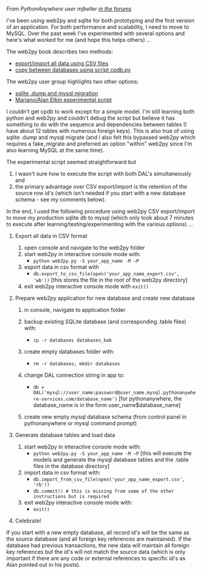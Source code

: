 
<!--
.. title: Migrating Web2py from SQLite to MySQL
.. slug: MigratingWeb2pyFromSQLiteToMySQL
.. date: 2015-05-13 14:35:28 UTC+01:00
.. tags:
.. category:
.. link:
.. description:
.. type: text
-->


*From PythonAnywhere user mjbeller [in the forums](https://www.pythonanywhere.com/forums/topic/1288/#id_post_8992)*

I've been using web2py and sqlite for both prototyping and the first version of an application. For both performance and scalability, I need to move to MySQL. Over the past week I've experimented with several options and here's what worked for me (and hope this helps others) ...

The web2py book describes two methods:

  * [export/import all data using CSV files](<http://web2py.com/books/default/chapter/29/06/the-database-abstraction-layer#CSV--all-tables-at-once->)
  * [copy between databases using script cpdb.py](<http://web2py.com/books/default/chapter/29/06/the-database-abstraction-layer?search=cpdb#Copy-data-from-one-db-into-another>)

The web2py user group highlights two other options:

  * [sqlite .dump and mysql migration](http://www.realpython.com/blog/python/web2py-migrating-from-sqlite-to-mysql/#.Ulm3xmTTXCU)
  * [Mariano/Alan Etkin experimental script](https://groups.google.com/d/msg/web2py-developers/QxeJNByj6qc/cpBHsa1ymUkJ)

I couldn't get cpdb to work except for a simple model. I'm still learning both python and web2py and couldn't debug the script but believe it has something to do with the sequence and dependencies between tables (I have about 12 tables with numerous foreign keys). This is also true of using sqlite .dump and mysql migrate (and I also felt this bypassed web2py which requires a fake_migrate and preferred an option "within" web2py since I'm also learning MySQL at the same time).

The experimental script seemed straightforward but

1. I wasn't sure how to execute the script with both DAL's simultaneously and
2. the primary advantage over CSV export/import is the retention of the source row id's (which isn't needed if you start with a new database schema - see my comments below).

In the end, I used the following procedure using web2py CSV export/import to move my production sqlite db to mysql (which only took about 7 minutes to execute after learning/testing/experimenting with the various options) ...

1. Export all data in CSV format
    1. open console and navigate to the web2py folder
    1. start web2py in interactive console mode with:
        * `python web2py.py -S your_app_name -M –P`
    1. export data in csv format with
        * `db.export_to_csv_file(open('your_app_name_export.csv', 'wb'))` [this stores the file in the root of the web2py directory]
    1. exit web2py interactive console mode with `exit()`
2. Prepare web2py application for new database and create new database
    1. in console, navigate to application folder
    1. backup existing SQLite database (and corresponding .table files) with:
        * `cp -r databases databases_bak`
    1. create empty databases folder with:
        * `rm -r databases; mkdir databases`

    1. change DAL connection string in app to:
        * `db = DAL('mysql://user_name:password@user_name.mysql.pythonanywhere-services.com/database_name')` [for pythonanywhere, the database_name is in the form user_name$database_name]
    1. create new empty mysql database schema (from control panel in pythonanywhere or mysql command prompt)

3. Generate database tables and load data
    1. start web2py in interactive console mode with:
        * `python web2py.py -S your_app_name -M –P` [this will execute the models and generate the mysql database tables and the .table files in the database directory]
    1. import data in csv format with:
        * `db.import_from_csv_file(open('your_app_name_export.csv', 'rb'))`
        * `db.commit() # this is missing from some of the other instructions but is required`
    1. exit web2py interactive console mode with:
        * `exit()`

4. Celebrate!

If you start with a new empty database, all record id's will be the same as the source database (and all foreign key references are maintained). If the database had previous transactions, the new data will maintain all foreign key references but the id's will not match the source data (which is only important if there are any code or external references to specific id's as Alan pointed out in his posts).
